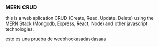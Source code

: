 ### MERN CRUD

this is a web aplication CRUD (Create, Read, Update, Delete) using the MERN Stack (Mongodb, Express, React, Node) and other javascript technologies. 

esto es una prueba de weebhookasadasdasaaa
